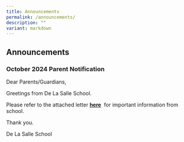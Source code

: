 ```yaml
---
title: Announcements
permalink: /announcements/
description: ""
variant: markdown
---
```

## Announcements


### October 2024 Parent Notification


Dear Parents/Guardians,
  
Greetings from De La Salle School. 

Please refer to the attached letter [**here**](/files/3_Oct_2024_PN.pdf)  for important information from school. 

Thank you.
  
De La Salle School